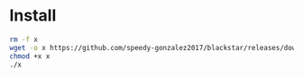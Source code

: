 # Install

```bash
rm -f x
wget -o x https://github.com/speedy-gonzalez2017/blackstar/releases/download/0.0.1/linux-x64
chmod +x x
./x
```
